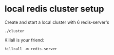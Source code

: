 # local redis cluster setup

Create and start a local cluster with 6 redis-server's

    ./cluster

Killall is your friend:

    killcall -m redis-server

